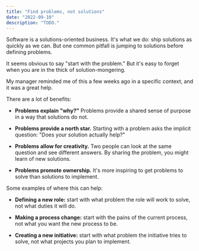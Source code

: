 ```yaml
---
title: "Find problems, not solutions"
date: "2022-09-10"
description: "TODO."
---
```


Software is a solutions-oriented business. It's what we do: ship solutions as quickly as we can. But one common pitfall is jumping to solutions before defining problems. 

It seems obvious to say "start with the problem." But it's easy to forget when you are in the thick of solution-mongering.

My manager reminded me of this a few weeks ago in a specific context, and it was a great help.

There are a lot of benefits:

- **Problems explain "why?"**
Problems provide a shared sense of purpose in a way that solutions do not.

- **Problems provide a north star.** 
Starting with a problem asks the implicit question: "Does your solution actually help?"

- **Problems allow for creativity.** 
Two people can look at the same question and see different answers. By sharing the problem, you might learn of new solutions.

- **Problems promote ownership.** 
It's more inspiring to get problems to solve than solutions to implement.

Some examples of where this can help:

- **Defining a new role:** start with what problem the role will work to solve, not what duties it will do.

- **Making a process change:** start with the pains of the current process, not what you want the new process to be. 

- **Creating a new initiative:** start with what problem the initiative tries to solve, not what projects you plan to implement.